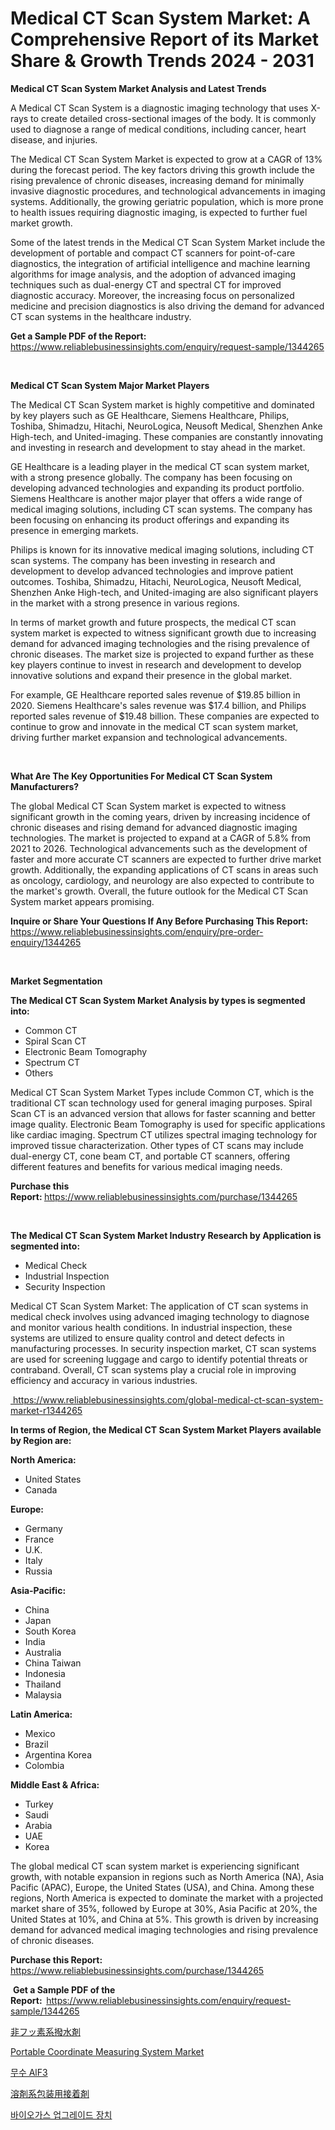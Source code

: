 <p><h1>Medical CT Scan System Market: A Comprehensive Report of its Market Share & Growth Trends 2024 - 2031</h1></p><p><strong>Medical CT Scan System Market Analysis and Latest Trends</strong></p>
<p><p>A Medical CT Scan System is a diagnostic imaging technology that uses X-rays to create detailed cross-sectional images of the body. It is commonly used to diagnose a range of medical conditions, including cancer, heart disease, and injuries. </p><p>The Medical CT Scan System Market is expected to grow at a CAGR of 13% during the forecast period. The key factors driving this growth include the rising prevalence of chronic diseases, increasing demand for minimally invasive diagnostic procedures, and technological advancements in imaging systems. Additionally, the growing geriatric population, which is more prone to health issues requiring diagnostic imaging, is expected to further fuel market growth.</p><p>Some of the latest trends in the Medical CT Scan System Market include the development of portable and compact CT scanners for point-of-care diagnostics, the integration of artificial intelligence and machine learning algorithms for image analysis, and the adoption of advanced imaging techniques such as dual-energy CT and spectral CT for improved diagnostic accuracy. Moreover, the increasing focus on personalized medicine and precision diagnostics is also driving the demand for advanced CT scan systems in the healthcare industry.</p></p>
<p><strong>Get a Sample PDF of the Report:&nbsp;</strong> <a href="https://www.reliablebusinessinsights.com/enquiry/request-sample/1344265">https://www.reliablebusinessinsights.com/enquiry/request-sample/1344265</a></p>
<p>&nbsp;</p>
<p><strong>Medical CT Scan System Major Market Players</strong></p>
<p><p>The Medical CT Scan System market is highly competitive and dominated by key players such as GE Healthcare, Siemens Healthcare, Philips, Toshiba, Shimadzu, Hitachi, NeuroLogica, Neusoft Medical, Shenzhen Anke High-tech, and United-imaging. These companies are constantly innovating and investing in research and development to stay ahead in the market.</p><p>GE Healthcare is a leading player in the medical CT scan system market, with a strong presence globally. The company has been focusing on developing advanced technologies and expanding its product portfolio. Siemens Healthcare is another major player that offers a wide range of medical imaging solutions, including CT scan systems. The company has been focusing on enhancing its product offerings and expanding its presence in emerging markets.</p><p>Philips is known for its innovative medical imaging solutions, including CT scan systems. The company has been investing in research and development to develop advanced technologies and improve patient outcomes. Toshiba, Shimadzu, Hitachi, NeuroLogica, Neusoft Medical, Shenzhen Anke High-tech, and United-imaging are also significant players in the market with a strong presence in various regions.</p><p>In terms of market growth and future prospects, the medical CT scan system market is expected to witness significant growth due to increasing demand for advanced imaging technologies and the rising prevalence of chronic diseases. The market size is projected to expand further as these key players continue to invest in research and development to develop innovative solutions and expand their presence in the global market.</p><p>For example, GE Healthcare reported sales revenue of $19.85 billion in 2020. Siemens Healthcare's sales revenue was $17.4 billion, and Philips reported sales revenue of $19.48 billion. These companies are expected to continue to grow and innovate in the medical CT scan system market, driving further market expansion and technological advancements.</p></p>
<p>&nbsp;</p>
<p><strong>What Are The Key Opportunities For Medical CT Scan System Manufacturers?</strong></p>
<p><p>The global Medical CT Scan System market is expected to witness significant growth in the coming years, driven by increasing incidence of chronic diseases and rising demand for advanced diagnostic imaging technologies. The market is projected to expand at a CAGR of 5.8% from 2021 to 2026. Technological advancements such as the development of faster and more accurate CT scanners are expected to further drive market growth. Additionally, the expanding applications of CT scans in areas such as oncology, cardiology, and neurology are also expected to contribute to the market's growth. Overall, the future outlook for the Medical CT Scan System market appears promising.</p></p>
<p><strong>Inquire or Share Your Questions If Any Before Purchasing This Report:</strong> <a href="https://www.reliablebusinessinsights.com/enquiry/pre-order-enquiry/1344265">https://www.reliablebusinessinsights.com/enquiry/pre-order-enquiry/1344265</a></p>
<p>&nbsp;</p>
<p><strong>Market Segmentation</strong></p>
<p><strong>The Medical CT Scan System Market Analysis by types is segmented into:</strong></p>
<p><ul><li>Common CT</li><li>Spiral Scan CT</li><li>Electronic Beam Tomography</li><li>Spectrum CT</li><li>Others</li></ul></p>
<p><p>Medical CT Scan System Market Types include Common CT, which is the traditional CT scan technology used for general imaging purposes. Spiral Scan CT is an advanced version that allows for faster scanning and better image quality. Electronic Beam Tomography is used for specific applications like cardiac imaging. Spectrum CT utilizes spectral imaging technology for improved tissue characterization. Other types of CT scans may include dual-energy CT, cone beam CT, and portable CT scanners, offering different features and benefits for various medical imaging needs.</p></p>
<p><strong>Purchase this Report:&nbsp;</strong><a href="https://www.reliablebusinessinsights.com/purchase/1344265">https://www.reliablebusinessinsights.com/purchase/1344265</a></p>
<p>&nbsp;</p>
<p><strong>The Medical CT Scan System Market Industry Research by Application is segmented into:</strong></p>
<p><ul><li>Medical Check</li><li>Industrial Inspection</li><li>Security Inspection</li></ul></p>
<p><p>Medical CT Scan System Market: The application of CT scan systems in medical check involves using advanced imaging technology to diagnose and monitor various health conditions. In industrial inspection, these systems are utilized to ensure quality control and detect defects in manufacturing processes. In security inspection market, CT scan systems are used for screening luggage and cargo to identify potential threats or contraband. Overall, CT scan systems play a crucial role in improving efficiency and accuracy in various industries.</p></p>
<p><a href="https://www.reliablebusinessinsights.com/global-medical-ct-scan-system-market-r1344265">&nbsp;https://www.reliablebusinessinsights.com/global-medical-ct-scan-system-market-r1344265</a></p>
<p><strong>In terms of Region, the Medical CT Scan System Market Players available by Region are:</strong></p>
<p>
    <p> <strong> North America: </strong>
        <ul>
            <li>United States</li>
            <li>Canada</li>
        </ul>
        </p> 
    <p> <strong> Europe: </strong>
        <ul>
            <li>Germany</li>
            <li>France</li>
            <li>U.K.</li>
            <li>Italy</li>
            <li>Russia</li>
        </ul>
        </p> 
    <p> <strong> Asia-Pacific: </strong>
        <ul>
            <li>China</li>
            <li>Japan</li>
            <li>South Korea</li>
            <li>India</li>
            <li>Australia</li>
            <li>China Taiwan</li>
            <li>Indonesia</li>
            <li>Thailand</li>
            <li>Malaysia</li>
        </ul>
        </p> 
    <p> <strong> Latin America: </strong>
        <ul>
            <li>Mexico</li>
            <li>Brazil</li>
            <li>Argentina Korea</li>
            <li>Colombia</li>
        </ul>
        </p> 
    <p> <strong> Middle East & Africa: </strong>
        <ul>
            <li>Turkey</li>
            <li>Saudi</li>
            <li>Arabia</li>
            <li>UAE</li>
            <li>Korea</li>
        </ul>
    </p>
    </p>
<p><p>The global medical CT scan system market is experiencing significant growth, with notable expansion in regions such as North America (NA), Asia Pacific (APAC), Europe, the United States (USA), and China. Among these regions, North America is expected to dominate the market with a projected market share of 35%, followed by Europe at 30%, Asia Pacific at 20%, the United States at 10%, and China at 5%. This growth is driven by increasing demand for advanced medical imaging technologies and rising prevalence of chronic diseases.</p></p>
<p><strong>Purchase this Report: </strong><a href="https://www.reliablebusinessinsights.com/purchase/1344265">https://www.reliablebusinessinsights.com/purchase/1344265</a></p>
<p>&nbsp;<strong>Get a Sample PDF of the Report:&nbsp;&nbsp;</strong><a href="https://www.reliablebusinessinsights.com/enquiry/request-sample/1344265">https://www.reliablebusinessinsights.com/enquiry/request-sample/1344265</a></p>
<p><strong></strong></p>
<p><p><a href="https://github.com/lily-u-genius/Market-Research-Report-List-1/blob/main/352452099891.md">非フッ素系撥水剤</a></p><p><a href="https://github.com/dimitrishawkinswaynenp91rgz/Market-Research-Report-List-2/blob/main/portable-coordinate-measuring-system-market.md">Portable Coordinate Measuring System Market</a></p><p><a href="https://github.com/novabrown3/Market-Research-Report-List-1/blob/main/138431091242.md">무수 AlF3</a></p><p><a href="https://github.com/dandier2003/Market-Research-Report-List-1/blob/main/749178399890.md">溶剤系包装用接着剤</a></p><p><a href="https://github.com/durgin521/Market-Research-Report-List-1/blob/main/888568791243.md">바이오가스 업그레이드 장치</a></p></p>
